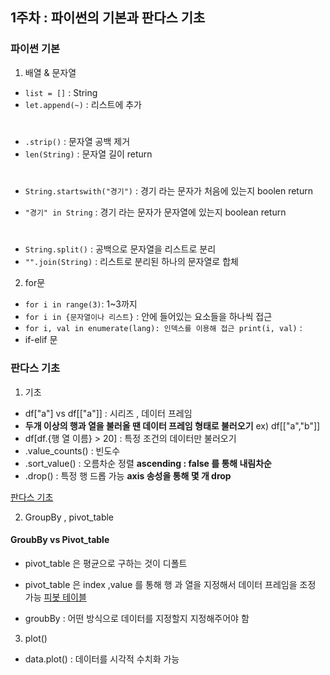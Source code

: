 ## 1주차 : 파이썬의 기본과 판다스 기초

### 파이썬 기본

1. 배열 & 문자열

- `list = []` : String
- `let.append(~)` : 리스트에 추가 
#
- `.strip()` : 문자열 공백 제거
- `len(String)` : 문자열 길이 return

#

- `String.startswith("경기")` : 경기 라는 문자가 처음에 있는지 boolen return

- `"경기" in String` : 경기 라는 문자가 문자열에 있는지 boolean return

#

- `String.split()` : 공백으로 문자열을 리스트로 분리
- `"".join(String)` : 리스트로 분리된 하나의 문자열로 합체


2. for문

- `for i in range(3)`: 1~3까지
- `for i in {문자열이나 리스트}` : 안에 들어있는 요소들을 하나씩 접근
- `for i, val in enumerate(lang): 인덱스를 이용해 접근
    print(i, val)` :
- if-elif 문

### 판다스 기초

1. 기초
- df["a"] vs df[["a"]] : 시리즈 , 데이터 프레임
- **두개 이상의 행과 열을 불러올 땐 데이터 프레임 형태로 불러오기**
ex) df[["a","b"]]
- df[df.{행 열 이름} > 20] : 특정 조건의 데이터만 불러오기 
- .value_counts() : 빈도수
- .sort_value() : 오름차순 정렬 
**ascending : false 를 통해 내림차순**
- .drop() : 특정 행 드롭 가능 **axis 송성을 통해 몇 개 drop**

[판다스 기초](https://blog.naver.com/jju1213/222126173720)

2. GroupBy , pivot_table

#### GroubBy vs Pivot_table
- pivot_table 은 평균으로 구하는 것이 디폴트
- pivot_table 은 index ,value 를 통해 행 과 열을 지정해서 데이터 프레임을 조정 가능 [피봇 테이블](https://jimmy-ai.tistory.com/220)

- groubBy : 어떤 방식으로 데이터를 지정할지 지정해주어야 함



3. plot()

- data.plot() : 데이터를 시각적 수치화 가능


